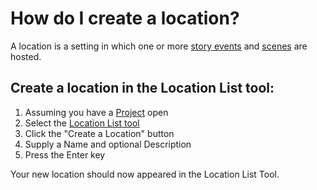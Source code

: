 # How do I create a location?

A location is a setting in which one or more [story events](/What%20is/a%20Story%20Event.md) and [scenes](/What%20is/a%20Scene.md) are hosted. 

## Create a location in the Location List tool:

1. Assuming you have a [Project](/What%20is/a%20Project.md) open
2. Select the [Location List tool](/What%20can%20I%20do%20with/the%20Location%20List%20Tool.md)
3. Click the "Create a Location" button
4. Supply a Name and optional Description
5. Press the Enter key

Your new location should now appeared in the Location List Tool.



